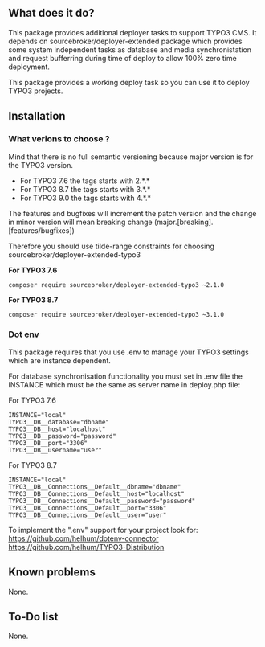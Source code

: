 ## What does it do?

This package provides additional deployer tasks to support TYPO3 CMS. It depends on 
sourcebroker/deployer-extended package which provides some system independent tasks
as database and media synchronistation and request bufferring during time of deploy
to allow 100% zero time deployment.

This package provides a working deploy task so you can use it to deploy TYPO3 projects.

## Installation

### What verions to choose ?

Mind that there is no full semantic versioning because major version is for the TYPO3 version. 
- For TYPO3 7.6 the tags starts with 2.\*.\*
- For TYPO3 8.7 the tags starts with 3.\*.\*
- For TYPO3 9.0 the tags starts with 4.\*.\*

The features and bugfixes will increment the patch version and the change in minor version
will mean breaking change (major.[breaking].[features/bugfixes])

Therefore you should use tilde-range constraints for choosing sourcebroker/deployer-extended-typo3

**For TYPO3 7.6**

``composer require sourcebroker/deployer-extended-typo3 ~2.1.0``

**For TYPO3 8.7**

``composer require sourcebroker/deployer-extended-typo3 ~3.1.0``


### Dot env

This package requires that you use .env to manage your TYPO3 settings which 
are instance dependent.

For database synchronisation functionality you must set in .env file the INSTANCE which
must be the same as server name in deploy.php file: 

For TYPO3 7.6

    INSTANCE="local"
    TYPO3__DB__database="dbname"
    TYPO3__DB__host="localhost"
    TYPO3__DB__password="password"
    TYPO3__DB__port="3306"
    TYPO3__DB__username="user"
    
For TYPO3 8.7

    INSTANCE="local"
    TYPO3__DB__Connections__Default__dbname="dbname"
    TYPO3__DB__Connections__Default__host="localhost"
    TYPO3__DB__Connections__Default__password="password"
    TYPO3__DB__Connections__Default__port="3306"
    TYPO3__DB__Connections__Default__user="user"


To implement the ".env" support for your project look for:
 https://github.com/helhum/dotenv-connector
 https://github.com/helhum/TYPO3-Distribution


## Known problems
None.

## To-Do list
None.